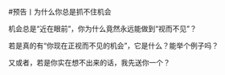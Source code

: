 #预告丨为什么你总是抓不住机会

机会总是“近在眼前”，你为什么竟然永远能做到“视而不见”？

若是真的有“你现在正视而不见的机会”，它是什么？能举个例子吗？

又或者，若是你实在想不出来的话，我先送你一个？